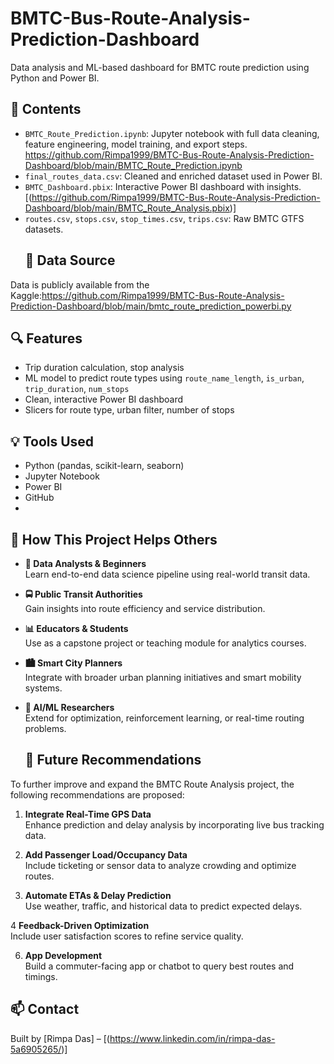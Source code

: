 # BMTC-Bus-Route-Analysis-Prediction-Dashboard
Data analysis and ML-based dashboard for BMTC route prediction using Python and Power BI.

## 📁 Contents

- `BMTC_Route_Prediction.ipynb`: Jupyter notebook with full data cleaning, feature engineering, model training, and export steps. https://github.com/Rimpa1999/BMTC-Bus-Route-Analysis-Prediction-Dashboard/blob/main/BMTC_Route_Prediction.ipynb
- `final_routes_data.csv`: Cleaned and enriched dataset used in Power BI.
- `BMTC_Dashboard.pbix`: Interactive Power BI dashboard with insights. [(https://github.com/Rimpa1999/BMTC-Bus-Route-Analysis-Prediction-Dashboard/blob/main/BMTC_Route_Analysis.pbix)] 
- `routes.csv`, `stops.csv`, `stop_times.csv`, `trips.csv`: Raw BMTC GTFS datasets.
  ## 📍 Data Source

Data is publicly available from the Kaggle:https://github.com/Rimpa1999/BMTC-Bus-Route-Analysis-Prediction-Dashboard/blob/main/bmtc_route_prediction_powerbi.py   

## 🔍 Features

- Trip duration calculation, stop analysis
- ML model to predict route types using `route_name_length`, `is_urban`, `trip_duration`, `num_stops`
- Clean, interactive Power BI dashboard
- Slicers for route type, urban filter, number of stops

## 💡 Tools Used

- Python (pandas, scikit-learn, seaborn)
- Jupyter Notebook
- Power BI
- GitHub
- 
## 🤝 How This Project Helps Others
- **💼 Data Analysts & Beginners**  
  Learn end-to-end data science pipeline using real-world transit data.

- **🚍 Public Transit Authorities**  
  Gain insights into route efficiency and service distribution.

- **📊 Educators & Students**  
  Use as a capstone project or teaching module for analytics courses.

- **🏙️ Smart City Planners**  
  Integrate with broader urban planning initiatives and smart mobility systems.

- **🧠 AI/ML Researchers**  
  Extend for optimization, reinforcement learning, or real-time routing problems.

  ## 🔮 Future Recommendations

To further improve and expand the BMTC Route Analysis project, the following recommendations are proposed:

1. **Integrate Real-Time GPS Data**  
   Enhance prediction and delay analysis by incorporating live bus tracking data.

2. **Add Passenger Load/Occupancy Data**  
   Include ticketing or sensor data to analyze crowding and optimize routes.

3. **Automate ETAs & Delay Prediction**  
   Use weather, traffic, and historical data to predict expected delays.

4 **Feedback-Driven Optimization**  
   Include user satisfaction scores to refine service quality.

6. **App Development**  
   Build a commuter-facing app or chatbot to query best routes and timings.


## 📫 Contact
Built by [Rimpa Das] – [(https://www.linkedin.com/in/rimpa-das-5a6905265/)]
